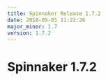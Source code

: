 ```yaml
---
title: Spinnaker Release 1.7.2
date: 2018-05-01 11:22:26
major_minor: 1.7
version: 1.7.2
---
```


# Spinnaker 1.7.2

<script src="https://gist.github.com/spinnaker-release/c4df80efb0852d53e14c5d845b86357a.js"/>
